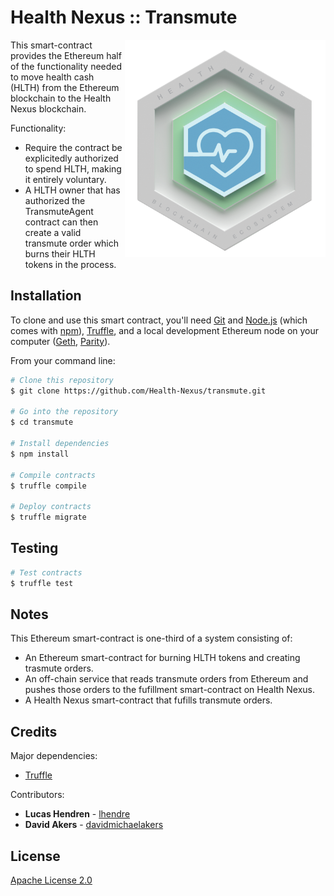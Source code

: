 
# Health Nexus :: Transmute
<img align="right" src="./assets/HN_token_transparent.png?raw=true" height="348">
This smart-contract provides the Ethereum half of the functionality needed to move health cash (HLTH) from the Ethereum blockchain to the Health Nexus blockchain. 

Functionality:

* Require the contract be explicitedly authorized to spend HLTH, making it entirely voluntary.
* A HLTH owner that has authorized the TransmuteAgent contract can then create a valid transmute order which burns their HLTH tokens in the process.

## Installation

To clone and use this smart contract, you'll need [Git](https://git-scm.com) and [Node.js](https://nodejs.org/en/download/) (which comes with [npm](http://npmjs.com)), [Truffle](http://truffleframework.com/), and a local development Ethereum node on your computer ([Geth](https://github.com/ethereum/go-ethereum), [Parity](https://github.com/paritytech/parity)). 

From your command line:

```bash
# Clone this repository
$ git clone https://github.com/Health-Nexus/transmute.git

# Go into the repository
$ cd transmute

# Install dependencies
$ npm install

# Compile contracts
$ truffle compile

# Deploy contracts
$ truffle migrate
```

## Testing

```bash
# Test contracts
$ truffle test
```

## Notes

This Ethereum smart-contract is one-third of a system consisting of:

* An Ethereum smart-contract for burning HLTH tokens and creating trasmute orders. 
* An off-chain service that reads transmute orders from Ethereum and pushes those orders to the fufillment smart-contract on Health Nexus.
* A Health Nexus smart-contract that fufills transmute orders. 

## Credits

Major dependencies:

* [Truffle](https://github.com/trufflesuite/truffle)

Contributors: 

* **Lucas Hendren** - [lhendre](https://github.com/lhendre)
* **David Akers** - [davidmichaelakers](https://github.com/davidmichaelakers)

## License

[Apache License 2.0](https://github.com/Health-Nexus/drs/blob/master/LICENSE)